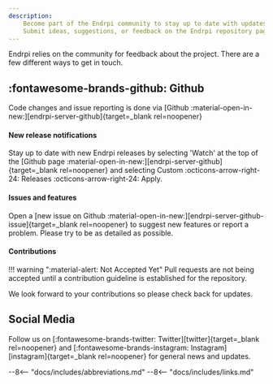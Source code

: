 ```yaml
---
description: 
    Become part of the Endrpi community to stay up to date with updates, news, and project ideas.
    Submit ideas, suggestions, or feedback on the Endrpi repository page.
---
```


Endrpi relies on the community for feedback about the project. 
There are a few different ways to get in touch.

## :fontawesome-brands-github: Github

Code changes and issue reporting is done via
[Github :material-open-in-new:][endrpi-server-github]{target=_blank rel=noopener}

#### New release notifications

Stay up to date with new Endrpi releases by selecting 'Watch' at the top of the 
[Github page :material-open-in-new:][endrpi-server-github]{target=_blank rel=noopener}
and selecting Custom :octicons-arrow-right-24: Releases :octicons-arrow-right-24: Apply.

#### Issues and features

Open a
[new issue on Github :material-open-in-new:][endrpi-server-github-issue]{target=_blank rel=noopener}
to suggest new features or report a problem. 
Please try to be as detailed as possible.

#### Contributions

!!! warning ":material-alert: Not Accepted Yet"
    Pull requests are not being accepted until a contribution guideline is established for the repository.

We look forward to your contributions so please check back for updates.

## Social Media

Follow us on 
[:fontawesome-brands-twitter: Twitter][twitter]{target=_blank rel=noopener}
and
[:fontawesome-brands-instagram: Instagram][instagram]{target=_blank rel=noopener}
for general news and updates.


--8<-- "docs/includes/abbreviations.md"
--8<-- "docs/includes/links.md"
